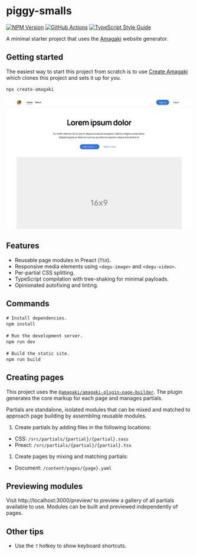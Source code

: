 # piggy-smalls

[![NPM Version][npm-image]][npm-url]
[![GitHub Actions][github-image]][github-url]
[![TypeScript Style Guide][gts-image]][gts-url]

A minimal starter project that uses the [Amagaki](https://amagaki.dev) website generator.

## Getting started

The easiest way to start this project from scratch is to use [Create
Amagaki](https://github.com/blinkk/amagaki/tree/main/packages/create-amagaki)
which clones this project and sets it up for you.

```
npx create-amagaki
```

![Website screenshot](/.github/screenshot_1400x1024.png)

## Features

- Reusable page modules in Preact (`TSX`).
- Responsive media elements using `<degu-image>` and `<degu-video>`.
- Per-partial CSS splitting.
- TypeScript compilation with tree-shaking for minimal payloads.
- Opinionated autofixing and linting.

## Commands

```shell
# Install dependencies.
npm install

# Run the development server.
npm run dev

# Build the static site.
npm run build
```

## Creating pages

This project uses the
[`@amagaki/amagaki-plugin-page-builder`](https://github.com/blinkk/amagaki-plugin-page-builder).
The plugin generates the core markup for each page and manages
partials.

Partials are standalone, isolated modules that can be mixed and
matched to approach page building by assembling reusable modules.

1. Create partials by adding files in the following locations:

- CSS: `/src/partials/{partial}/{partial}.sass`
- Preact: `/src/partials/{partial}/{partial}.tsx`

1. Create pages by mixing and matching partials:

- Document: `/content/pages/{page}.yaml`

## Previewing modules

Visit http://localhost:3000/preview/ to preview a gallery of all partials
available to use. Modules can be built and previewed independently of pages.

## Other tips

- Use the `?` hotkey to show keyboard shortcuts.

[github-image]: https://github.com/blinkk/amagaki-starter/workflows/Build%20site/badge.svg
[github-url]: https://github.com/blinkk/amagaki-starter/actions
[npm-image]: https://img.shields.io/npm/v/@amagaki/amagaki-starter.svg
[npm-url]: https://npmjs.org/package/@amagaki/amagaki-starter
[gts-image]: https://img.shields.io/badge/code%20style-google-blueviolet.svg
[gts-url]: https://github.com/google/gts
